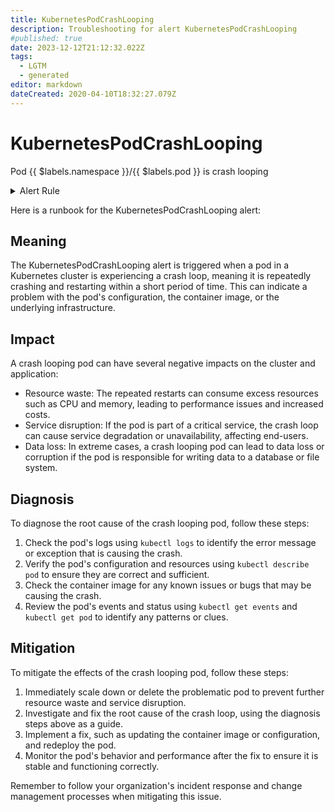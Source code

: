 ```yaml
---
title: KubernetesPodCrashLooping
description: Troubleshooting for alert KubernetesPodCrashLooping
#published: true
date: 2023-12-12T21:12:32.022Z
tags: 
  - LGTM
  - generated
editor: markdown
dateCreated: 2020-04-10T18:32:27.079Z
---
```


# KubernetesPodCrashLooping

Pod {{ $labels.namespace }}/{{ $labels.pod }} is crash looping

<details>
  <summary>Alert Rule</summary>

{{% rule "kubernetes/kubestate-exporter.yml" "KubernetesPodCrashLooping" %}}

{{% comment %}}

```yaml
alert: KubernetesPodCrashLooping
expr: increase(kube_pod_container_status_restarts_total[1m]) > 3
for: 2m
labels:
    severity: warning
annotations:
    summary: Kubernetes pod crash looping ({{ $labels.namespace }}/{{ $labels.pod }})
    description: |-
        Pod {{ $labels.namespace }}/{{ $labels.pod }} is crash looping
          VALUE = {{ $value }}
          LABELS = {{ $labels }}
    runbook: https://github.com/srerun/prometheus-alerts/blob/main/content/runbooks/kubestate-exporter/KubernetesPodCrashLooping.md

```

{{% /comment %}}

</details>


Here is a runbook for the KubernetesPodCrashLooping alert:

## Meaning
The KubernetesPodCrashLooping alert is triggered when a pod in a Kubernetes cluster is experiencing a crash loop, meaning it is repeatedly crashing and restarting within a short period of time. This can indicate a problem with the pod's configuration, the container image, or the underlying infrastructure.

## Impact
A crash looping pod can have several negative impacts on the cluster and application:

* Resource waste: The repeated restarts can consume excess resources such as CPU and memory, leading to performance issues and increased costs.
* Service disruption: If the pod is part of a critical service, the crash loop can cause service degradation or unavailability, affecting end-users.
* Data loss: In extreme cases, a crash looping pod can lead to data loss or corruption if the pod is responsible for writing data to a database or file system.

## Diagnosis
To diagnose the root cause of the crash looping pod, follow these steps:

1. Check the pod's logs using `kubectl logs` to identify the error message or exception that is causing the crash.
2. Verify the pod's configuration and resources using `kubectl describe pod` to ensure they are correct and sufficient.
3. Check the container image for any known issues or bugs that may be causing the crash.
4. Review the pod's events and status using `kubectl get events` and `kubectl get pod` to identify any patterns or clues.

## Mitigation
To mitigate the effects of the crash looping pod, follow these steps:

1. Immediately scale down or delete the problematic pod to prevent further resource waste and service disruption.
2. Investigate and fix the root cause of the crash loop, using the diagnosis steps above as a guide.
3. Implement a fix, such as updating the container image or configuration, and redeploy the pod.
4. Monitor the pod's behavior and performance after the fix to ensure it is stable and functioning correctly.

Remember to follow your organization's incident response and change management processes when mitigating this issue.